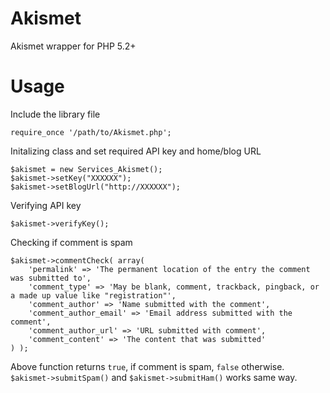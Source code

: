 Akismet
===============

Akismet wrapper for PHP 5.2+

Usage
=====

Include the library file

	require_once '/path/to/Akismet.php';
	
Initalizing class and set required API key and home/blog URL

    $akismet = new Services_Akismet();
	$akismet->setKey("XXXXXX");
	$akismet->setBlogUrl("http://XXXXXX");

Verifying API key

    $akismet->verifyKey();

Checking if comment is spam

    $akismet->commentCheck( array( 
        'permalink' => 'The permanent location of the entry the comment was submitted to',
        'comment_type' => 'May be blank, comment, trackback, pingback, or a made up value like "registration"',
        'comment_author' => 'Name submitted with the comment',
        'comment_author_email' => 'Email address submitted with the comment',
        'comment_author_url' => 'URL submitted with comment',
        'comment_content' => 'The content that was submitted'
    ) );

Above function returns `true`, if comment is spam, `false` otherwise. 
`$akismet->submitSpam()` and `$akismet->submitHam()` works same way.
